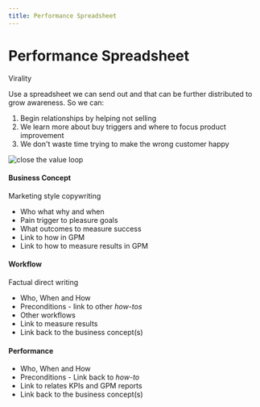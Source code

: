 ```yaml
---
title: Performance Spreadsheet
---
```


# Performance Spreadsheet

Virality

Use a spreadsheet we can send out and that can be further distributed to grow awareness. So we can:

1. Begin relationships by helping not selling
2. We learn more about buy triggers and where to focus product improvement
3. We don't waste time trying to make the wrong customer happy

![close the value loop](https://drive.google.com/uc?id=1IZsBcqjQ3iLuci3mOM1Afk7GRCl7kKDV)

#### Business Concept

Marketing style copywriting

- Who what why and when
- Pain trigger to pleasure goals
- What outcomes to measure success
- Link to how in GPM
- Link to how to measure results in GPM

#### Workflow

Factual direct writing

- Who, When and How
- Preconditions - link to other _how-tos_
- Other workflows
- Link to measure results
- Link back to the business concept(s)

#### Performance

- Who, When and How
- Preconditions - Link back to _how-to_
- Link to relates KPIs and GPM reports
- Link back to the business concept(s)
